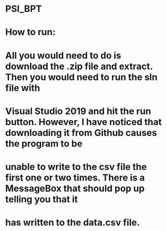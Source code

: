 # PSI_BPT
#
#
#    How to run:
#       All you would need to do is download the .zip file and extract. Then you would need to run the sln file with
#     Visual Studio 2019 and hit the run button. However, I have noticed that downloading it from Github causes the program to be 
#     unable to write to the csv file the first one or two times. There is a MessageBox that should pop up telling you that it 
#     has written to the data.csv file.

